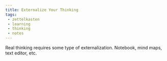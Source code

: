 ```yaml
---
title: Externalize Your Thinking
tags:
 - zettelkasten
 - learning
 - thinking
 - notes
---
```

Real thinking requires some type of externalization. Notebook, mind maps, text editor, etc.